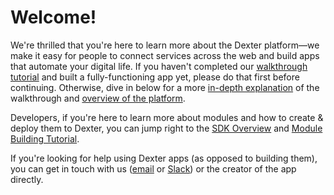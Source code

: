 # Welcome!
We're thrilled that you're here to learn more about the Dexter platform&mdash;we make it easy for people to connect services across the web and build apps that automate your digital life. If you haven't completed our [walkthrough tutorial](https://rundexter.com/app/?tutorial=build) and built a fully-functioning app yet, please do that first before continuing. Otherwise, dive in below for a more [in-depth explanation](#) of the walkthrough and [overview of the platform](#what-is-a-dexter-app).

Developers, if you're here to learn more about modules and how to create & deploy them to Dexter, you can jump right to the [SDK Overview](#sdk-overview) and [Module Building Tutorial](#tutorial).

If you're looking for help using Dexter apps (as opposed to building them), you can get in touch with us (<a href="mailto:info@rundexter.com">email</a> or <a href="http://rundexter.slack.com" target="_blank">Slack</a>) or the creator of the app directly.